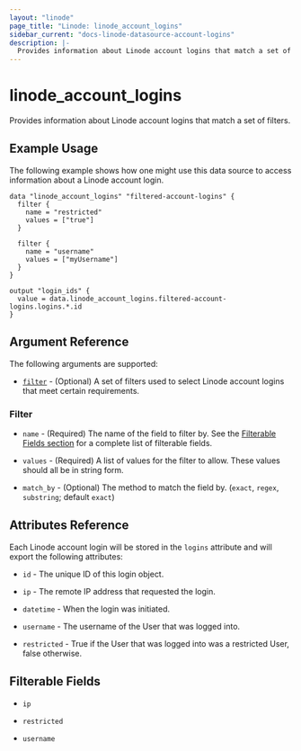 ```yaml
---
layout: "linode"
page_title: "Linode: linode_account_logins"
sidebar_current: "docs-linode-datasource-account-logins"
description: |-
  Provides information about Linode account logins that match a set of filters.
---
```


# linode\_account\_logins

Provides information about Linode account logins that match a set of filters.

## Example Usage

The following example shows how one might use this data source to access information about a Linode account login.

```hcl
data "linode_account_logins" "filtered-account-logins" {
  filter {
    name = "restricted"
    values = ["true"]
  }

  filter {
    name = "username"
    values = ["myUsername"]
  }
}

output "login_ids" {
  value = data.linode_account_logins.filtered-account-logins.logins.*.id
}
```

## Argument Reference

The following arguments are supported:

* [`filter`](#filter) - (Optional) A set of filters used to select Linode account logins that meet certain requirements.

### Filter

* `name` - (Required) The name of the field to filter by. See the [Filterable Fields section](#filterable-fields) for a complete list of filterable fields.

* `values` - (Required) A list of values for the filter to allow. These values should all be in string form.

* `match_by` - (Optional) The method to match the field by. (`exact`, `regex`, `substring`; default `exact`)

## Attributes Reference

Each Linode account login will be stored in the `logins` attribute and will export the following attributes:

* `id` - The unique ID of this login object.

* `ip` - The remote IP address that requested the login.

* `datetime` - When the login was initiated.

* `username` - The username of the User that was logged into.

* `restricted` -  True if the User that was logged into was a restricted User, false otherwise.

## Filterable Fields

* `ip`

* `restricted`

* `username`
